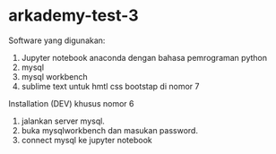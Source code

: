 # arkademy-test-3
Software yang digunakan:
1. Jupyter notebook anaconda dengan bahasa pemrograman python
2. mysql
3. mysql workbench
4. sublime text untuk hmtl css bootstap di nomor 7

Installation (DEV) khusus nomor 6
1. jalankan server mysql.
2. buka mysqlworkbench dan masukan password.
3. connect mysql ke jupyter notebook
